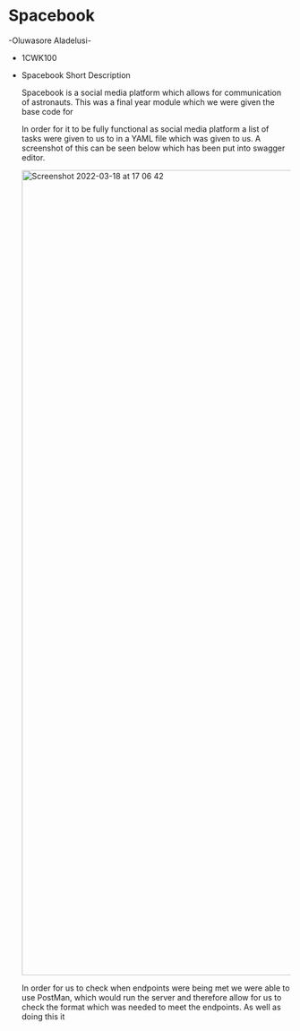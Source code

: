 # Spacebook

-Oluwasore Aladelusi-

- 1CWK100

- Spacebook Short Description
  
  Spacebook is a social media platform which allows for communication of astronauts. This was a final year module which we were given the base code for 
  
  
  In order for it to be fully functional as social media platform a list of tasks were given to us to in a YAML file which was given to us. A screenshot of this can be seen below which has been put into swagger editor.
  
  <img width="1437" alt="Screenshot 2022-03-18 at 17 06 42" src="https://user-images.githubusercontent.com/98964816/159049941-77dd9e44-8f32-41b0-9299-ddc5badc049c.png">

  In order for us to check when endpoints were being met we were able to use PostMan, which would run the server and therefore allow for us to check the format which was needed to meet the endpoints. As well as doing this it 

